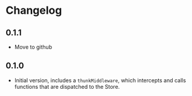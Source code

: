 # Changelog 

## 0.1.1

  * Move to github

## 0.1.0

  * Initial version, includes a `thunkMiddleware`, which intercepts and calls functions that are dispatched to the Store.

